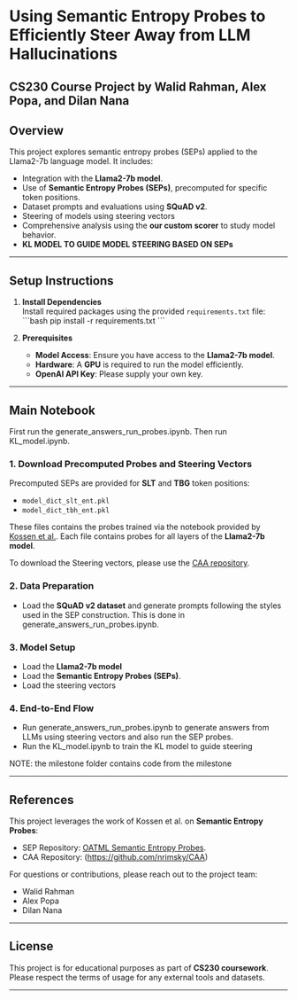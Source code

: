 # **Using Semantic Entropy Probes to Efficiently Steer Away from LLM Hallucinations**  
**CS230 Course Project by Walid Rahman, Alex Popa, and Dilan Nana**
---

## **Overview**  
This project explores semantic entropy probes (SEPs) applied to the Llama2-7b language model. It includes:  
- Integration with the **Llama2-7b model**.  
- Use of **Semantic Entropy Probes (SEPs)**, precomputed for specific token positions.  
- Dataset prompts and evaluations using **SQuAD v2**.
- Steering of models using steering vectors
- Comprehensive analysis using the **our custom scorer** to study model behavior.
- **KL MODEL TO GUIDE MODEL STEERING BASED ON SEPs**

---

## **Setup Instructions**

1. **Install Dependencies**  
   Install required packages using the provided `requirements.txt` file:  
   \`\`\`bash
   pip install -r requirements.txt
   \`\`\`

2. **Prerequisites**  
   - **Model Access**: Ensure you have access to the **Llama2-7b model**.  
   - **Hardware**: A **GPU** is required to run the model efficiently.  
   - **OpenAI API Key**: Please supply your own key.  

---

## **Main Notebook**  
First run the generate_answers_run_probes.ipynb. Then run KL_model.ipynb.

### **1. Download Precomputed Probes and Steering Vectors**  
Precomputed SEPs are provided for **SLT** and **TBG** token positions:  
- `model_dict_slt_ent.pkl`  
- `model_dict_tbh_ent.pkl`  

These files contains the probes trained via the notebook provided by  [Kossen et al.](https://github.com/OATML/semantic-entropy-probes). Each file contains probes for all layers of the **Llama2-7b model**.

To download the Steering vectors, please use the [CAA repository](https://github.com/nrimsky/CAA). 

### **2. Data Preparation**  
- Load the **SQuAD v2 dataset** and generate prompts following the styles used in the SEP construction. This is done in generate_answers_run_probes.ipynb.

### **3. Model Setup**  
- Load the **Llama2-7b model** 
- Load the **Semantic Entropy Probes (SEPs)**.  
- Load the steering vectors

### **4. End-to-End Flow**  
- Run generate_answers_run_probes.ipynb to generate answers from LLMs using steering vectors and also run the SEP probes.
- Run the KL_model.ipynb to train the KL model to guide steering


NOTE: the milestone folder contains code from the milestone

---

## **References**  
This project leverages the work of Kossen et al. on **Semantic Entropy Probes**:  
- SEP Repository: [OATML Semantic Entropy Probes](https://github.com/OATML/semantic-entropy-probes).  
- CAA Repository: (https://github.com/nrimsky/CAA)

For questions or contributions, please reach out to the project team:  
- Walid Rahman  
- Alex Popa  
- Dilan Nana  

--- 

## **License**  
This project is for educational purposes as part of **CS230 coursework**. Please respect the terms of usage for any external tools and datasets.

---
